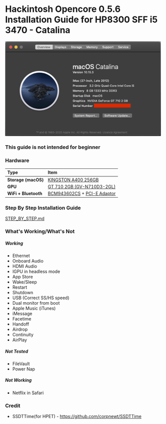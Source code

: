 # Hackintosh Opencore 0.5.6 Installation Guide for HP8300 SFF i5 3470 - Catalina

![System Info](images/system.png)

### This guide is not intended for beginner

### Hardware

Type|Item
:----|:----
**Storage (macOS)** | [KINGSTON A400 256GB](https://shopee.com.my/product/29242218/1103855234)
**GPU** | [GT 710 2GB (GV-N710D3-2GL)](https://shopee.com.my/product/105136036/2721548636)
**WiFi + Bluetooth** | [BCM943602CS](https://www.aliexpress.com/item/32847834498.html) + [PCI-E Adaptor](https://shopee.com.my/product/162227071/3405707076)

### Step By Step Installation Guide

[STEP_BY_STEP.md](STEP_BY_STEP.md)

### What's Working/What's Not

##### Working
- Ethernet
- Onboard Audio
- HDMI Audio
- IGPU in headless mode
- App Store
- Wake/Sleep
- Restart
- Shutdown
- USB (Correct SS/HS speed)
- Dual monitor from boot
- Apple Music (iTunes)
- iMessage
- Facetime
- Handoff
- Airdrop
- Continuity
- AirPlay

##### Not Tested
- FileVault
- Power Nap

##### Not Working
- Netflix in Safari

### Credit
- SSDTTime(for HPET) - https://github.com/corpnewt/SSDTTime
